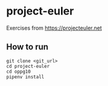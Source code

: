 # project-euler
Exercises from https://projecteuler.net

## How to run
```shell
git clone <git_url>
cd project-euler
cd oppg10
pipenv install
```
